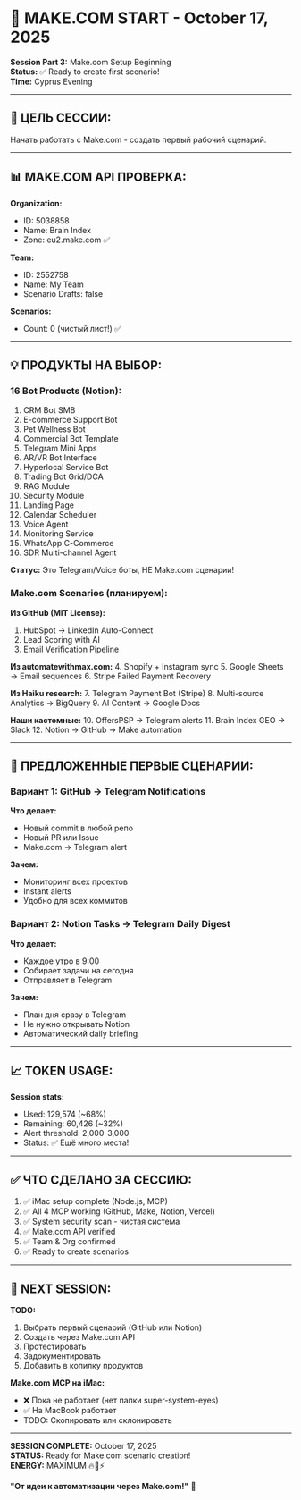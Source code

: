 # 🚀 MAKE.COM START - October 17, 2025

**Session Part 3:** Make.com Setup Beginning  
**Status:** ✅ Ready to create first scenario!  
**Time:** Cyprus Evening

---

## 🎯 ЦЕЛЬ СЕССИИ:

Начать работать с Make.com - создать первый рабочий сценарий.

---

## 📊 MAKE.COM API ПРОВЕРКА:

**Organization:**
- ID: 5038858
- Name: Brain Index
- Zone: eu2.make.com ✅

**Team:**
- ID: 2552758
- Name: My Team
- Scenario Drafts: false

**Scenarios:**
- Count: 0 (чистый лист!) ✅

---

## 💡 ПРОДУКТЫ НА ВЫБОР:

### 16 Bot Products (Notion):
1. CRM Bot SMB
2. E-commerce Support Bot
3. Pet Wellness Bot
4. Commercial Bot Template
5. Telegram Mini Apps
6. AR/VR Bot Interface
7. Hyperlocal Service Bot
8. Trading Bot Grid/DCA
9. RAG Module
10. Security Module
11. Landing Page
12. Calendar Scheduler
13. Voice Agent
14. Monitoring Service
15. WhatsApp C-Commerce
16. SDR Multi-channel Agent

**Статус:** Это Telegram/Voice боты, НЕ Make.com сценарии!

### Make.com Scenarios (планируем):

**Из GitHub (MIT License):**
1. HubSpot → LinkedIn Auto-Connect
2. Lead Scoring with AI
3. Email Verification Pipeline

**Из automatewithmax.com:**
4. Shopify + Instagram sync
5. Google Sheets → Email sequences
6. Stripe Failed Payment Recovery

**Из Haiku research:**
7. Telegram Payment Bot (Stripe)
8. Multi-source Analytics → BigQuery
9. AI Content → Google Docs

**Наши кастомные:**
10. OffersPSP → Telegram alerts
11. Brain Index GEO → Slack
12. Notion → GitHub → Make automation

---

## 🎯 ПРЕДЛОЖЕННЫЕ ПЕРВЫЕ СЦЕНАРИИ:

### Вариант 1: GitHub → Telegram Notifications
**Что делает:**
- Новый commit в любой репо
- Новый PR или Issue
- Make.com → Telegram alert

**Зачем:**
- Мониторинг всех проектов
- Instant alerts
- Удобно для всех коммитов

### Вариант 2: Notion Tasks → Telegram Daily Digest
**Что делает:**
- Каждое утро в 9:00
- Собирает задачи на сегодня
- Отправляет в Telegram

**Зачем:**
- План дня сразу в Telegram
- Не нужно открывать Notion
- Автоматический daily briefing

---

## 📈 TOKEN USAGE:

**Session stats:**
- Used: 129,574 (~68%)
- Remaining: 60,426 (~32%)
- Alert threshold: 2,000-3,000
- Status: ✅ Ещё много места!

---

## ✅ ЧТО СДЕЛАНО ЗА СЕССИЮ:

1. ✅ iMac setup complete (Node.js, MCP)
2. ✅ All 4 MCP working (GitHub, Make, Notion, Vercel)
3. ✅ System security scan - чистая система
4. ✅ Make.com API verified
5. ✅ Team & Org confirmed
6. ✅ Ready to create scenarios

---

## 🚀 NEXT SESSION:

**TODO:**
1. Выбрать первый сценарий (GitHub или Notion)
2. Создать через Make.com API
3. Протестировать
4. Задокументировать
5. Добавить в копилку продуктов

**Make.com MCP на iMac:**
- ❌ Пока не работает (нет папки super-system-eyes)
- ✅ На MacBook работает
- TODO: Скопировать или склонировать

---

**SESSION COMPLETE:** October 17, 2025  
**STATUS:** Ready for Make.com scenario creation!  
**ENERGY:** MAXIMUM 🔥💪⚡  

**"От идеи к автоматизации через Make.com!"** 🚀